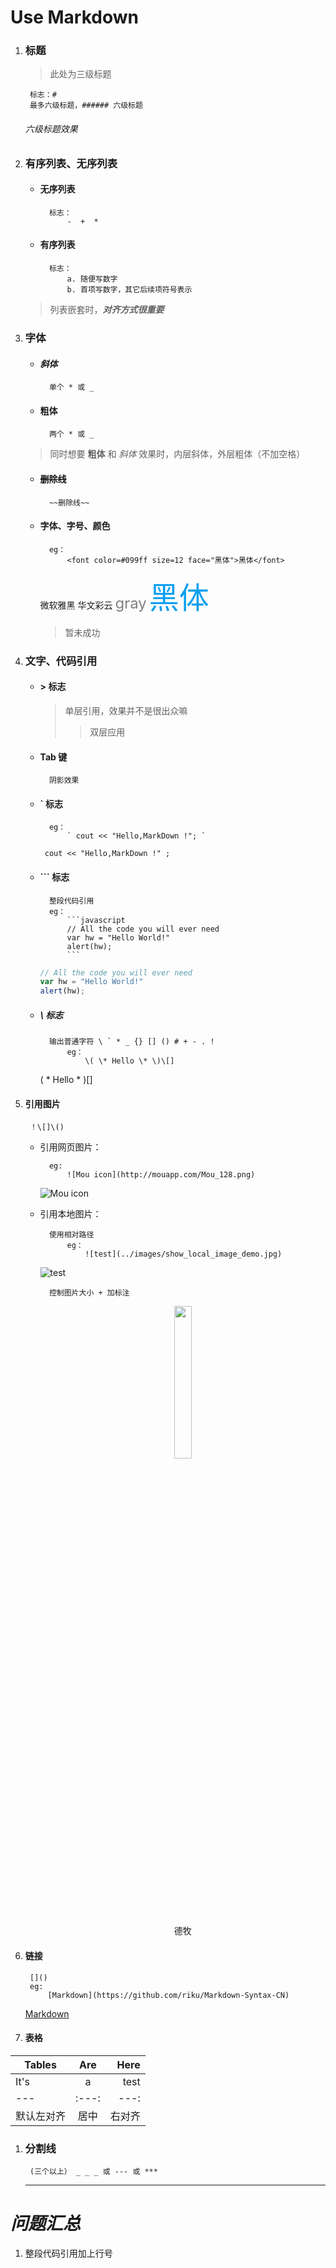 # Use Markdown

1. ### 标题
	> 此处为三级标题

		标志：#
		最多六级标题，###### 六级标题
	###### 六级标题效果

1. ### 有序列表、无序列表

    + #### 无序列表
            标志：
                -  +  *
    + #### 有序列表
            标志：
                a. 随便写数字
                b. 首项写数字，其它后续项符号表示

	> 列表嵌套时，**_对齐方式很重要_**

1. ### 字体

	+ #### *斜体*
			单个 * 或 _
	+ #### __粗体__
			两个 * 或 _
	> 同时想要 **粗体** 和 *斜体* 效果时，内层斜体，外层粗体（不加空格）

	+ #### ~~删除线~~
	 		~~删除线~~

    + #### 字体、字号、颜色
            eg：
                <font color=#099ff size=12 face="黑体">黑体</font>

		<font face="微软雅黑">微软雅黑</font>
		<font face="STCAIYUN">华文彩云</font>
		<font color="gray" size="5">gray</font>
		<font color="#099ff" size="12" face="黑体">黑体</font>

		> 暂未成功


1. ### 文字、代码引用

    + #### \> 标志

        > 单层引用，效果并不是很出众嘛
        >> 双层应用

    + #### Tab 键

        	阴影效果

    + #### \` 标志
        	eg：
            	` cout << "Hello,MarkDown !"; `   

        ` cout << "Hello,MarkDown !" ;`

    + #### ``` 标志
        	整段代码引用
        	eg：
				```javascript
				// All the code you will ever need
				var hw = "Hello World!"
				alert(hw);
				```

		```javascript
		// All the code you will ever need
		var hw = "Hello World!"
		alert(hw);
		```

    + ##### \ 标志
            输出普通字符 \ ` * _ {} [] () # + - . !
                eg：
                    \( \* Hello \* \)\[]
		\( \* Hello \* \)\[]

1. #### 引用图片
		！\[]\()

    + 引用网页图片：

            eg:
            	![Mou icon](http://mouapp.com/Mou_128.png)        

        ![Mou icon](http://mouapp.com/Mou_128.png)

    + 引用本地图片：

            使用相对路径
            	eg：
                	![test](../images/show_local_image_demo.jpg)

        ![test](./test.jpg)

            控制图片大小 + 加标注
        <center>
        <img src="./test.jpg" width="25%" height="25%" />

        德牧
        </center>

1. #### 链接
    	[]()
    	eg:
			[Markdown](https://github.com/riku/Markdown-Syntax-CN)

    [Markdown](https://github.com/riku/Markdown-Syntax-CN)

1. #### 表格

Tables | Are | Here
-----|:-----:|-----:
It's | a | test
--- |:---:|---:
默认左对齐 | 居中 | 右对齐

1. ### 分割线
    	(三个以上） _ _ _ 或 --- 或 ***

    ***


# *问题汇总*

1. 整段代码引用加上行号
